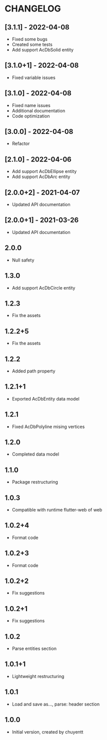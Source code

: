 # CHANGELOG

## [3.1.1] - 2022-04-08

* Fixed some bugs
* Created some tests
* Add support AcDbSolid entity

## [3.1.0+1] - 2022-04-08

* Fixed variable issues

## [3.1.0] - 2022-04-08

* Fixed name issues
* Additional documentation
* Code optimization

## [3.0.0] - 2022-04-08

* Refactor

## [2.1.0] - 2022-04-06

* Add support AcDbEllipse entity
* Add support AcDbArc entity

## [2.0.0+2] - 2021-04-07

* Updated API documentation

## [2.0.0+1] - 2021-03-26

* Updated API documentation

## 2.0.0

* Null safety

## 1.3.0

* Add support AcDbCircle entity

## 1.2.3

* Fix the assets

## 1.2.2+5

* Fix the assets

## 1.2.2

* Added path property

## 1.2.1+1

* Exported AcDbEntity data model

## 1.2.1

* Fixed AcDbPolyline mising vertices

## 1.2.0

* Completed data model

## 1.1.0

* Package restructuring

## 1.0.3

* Compatible with runtime flutter-web of web

## 1.0.2+4

* Format code

## 1.0.2+3

* Format code

## 1.0.2+2

* Fix suggestions

## 1.0.2+1

* Fix suggestions

## 1.0.2

* Parse entities section

## 1.0.1+1

* Lightweight restructuring

## 1.0.1

* Load and save as..., parse: header section

## 1.0.0

* Initial version, created by chuyentt
